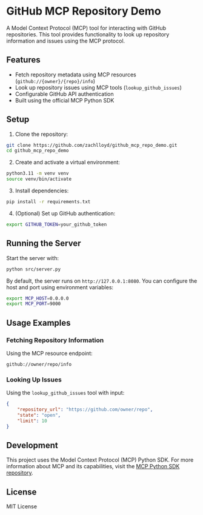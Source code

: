 # GitHub MCP Repository Demo

A Model Context Protocol (MCP) tool for interacting with GitHub repositories. This tool provides functionality to look up repository information and issues using the MCP protocol.

## Features

- Fetch repository metadata using MCP resources (`github://{owner}/{repo}/info`)
- Look up repository issues using MCP tools (`lookup_github_issues`)
- Configurable GitHub API authentication
- Built using the official MCP Python SDK

## Setup

1. Clone the repository:
```bash
git clone https://github.com/zachlloyd/github_mcp_repo_demo.git
cd github_mcp_repo_demo
```

2. Create and activate a virtual environment:
```bash
python3.11 -m venv venv
source venv/bin/activate
```

3. Install dependencies:
```bash
pip install -r requirements.txt
```

4. (Optional) Set up GitHub authentication:
```bash
export GITHUB_TOKEN=your_github_token
```

## Running the Server

Start the server with:
```bash
python src/server.py
```

By default, the server runs on `http://127.0.0.1:8080`. You can configure the host and port using environment variables:
```bash
export MCP_HOST=0.0.0.0
export MCP_PORT=9000
```

## Usage Examples

### Fetching Repository Information

Using the MCP resource endpoint:
```
github://owner/repo/info
```

### Looking Up Issues

Using the `lookup_github_issues` tool with input:
```json
{
    "repository_url": "https://github.com/owner/repo",
    "state": "open",
    "limit": 10
}
```

## Development

This project uses the Model Context Protocol (MCP) Python SDK. For more information about MCP and its capabilities, visit the [MCP Python SDK repository](https://github.com/modelcontextprotocol/python-sdk).

## License

MIT License

